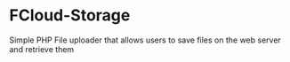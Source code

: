 # FCloud-Storage
Simple PHP File uploader that allows users to save files on the web server and retrieve them
